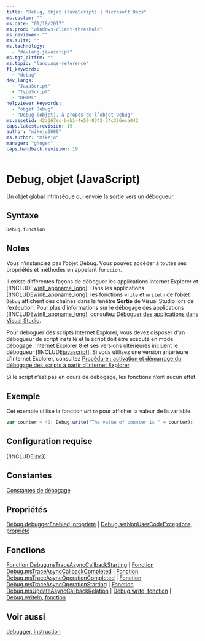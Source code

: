 ```yaml
---
title: "Debug, objet (JavaScript) | Microsoft Docs"
ms.custom: ""
ms.date: "01/18/2017"
ms.prod: "windows-client-threshold"
ms.reviewer: ""
ms.suite: ""
ms.technology: 
  - "devlang-javascript"
ms.tgt_pltfrm: ""
ms.topic: "language-reference"
f1_keywords: 
  - "debug"
dev_langs: 
  - "JavaScript"
  - "TypeScript"
  - "DHTML"
helpviewer_keywords: 
  - "objet Debug"
  - "Debug (objet), à propos de l’objet Debug"
ms.assetid: 42a367ec-beb1-4e59-8342-34c326eca042
caps.latest.revision: 19
author: "mikejo5000"
ms.author: "mikejo"
manager: "ghogen"
caps.handback.revision: 19
---
```

# Debug, objet (JavaScript)
Un objet global intrinsèque qui envoie la sortie vers un débogueur.  
  
## Syntaxe  
  
```  
Debug.function  
```  
  
## Notes  
 Vous n’instanciez pas l’objet Debug. Vous pouvez accéder à toutes ses propriétés et méthodes en appelant `function`.  
  
 Il existe différentes façons de déboguer les applications Internet Explorer et [!INCLUDE[win8_appname_long](../../javascript/includes/win8-appname-long-md.md)]. Dans les applications [!INCLUDE[win8_appname_long](../../javascript/includes/win8-appname-long-md.md)], les fonctions `write` et `writeln` de l’objet `Debug` affichent des chaînes dans la fenêtre **Sortie** de Visual Studio lors de l’exécution. Pour plus d’informations sur le débogage des applications [!INCLUDE[win8_appname_long](../../javascript/includes/win8-appname-long-md.md)], consultez [Déboguer des applications dans Visual Studio](~/debugger/debug-store-apps-in-visual-studio.md).  
  
 Pour déboguer des scripts Internet Explorer, vous devez disposer d’un débogueur de script installé et le script doit être exécuté en mode débogage. Internet Explorer 8 et ses versions ultérieures incluent le débogueur [!INCLUDE[javascript](../../javascript/includes/javascript-md.md)]. Si vous utilisez une version antérieure d’Internet Explorer, consultez [Procédure : activation et démarrage du débogage des scripts à partir d’Internet Explorer](http://go.microsoft.com/fwlink/?LinkId=133801).  
  
 Si le script n’est pas en cours de débogage, les fonctions n’ont aucun effet.  
  
## Exemple  
 Cet exemple utilise la fonction `write` pour afficher la valeur de la variable.  
  
```javascript  
var counter = 42; Debug.write("The value of counter is " + counter);  
```  
  
## Configuration requise  
 [!INCLUDE[jsv3](../../javascript/reference/includes/jsv3-md.md)]  
  
## Constantes  
 [Constantes de débogage](../../javascript/reference/debug-constants.md)  
  
## Propriétés  
 [Debug.debuggerEnabled, propriété](../../javascript/reference/debug-debuggerenabled-property.md) &#124; [Debug.setNonUserCodeExceptions, propriété](../../javascript/reference/debug-setnonusercodeexceptions-property.md)  
  
## Fonctions  
 [Fonction Debug.msTraceAsyncCallbackStarting](../../javascript/reference/debug-mstraceasynccallbackstarting-function.md) &#124; [Fonction Debug.msTraceAsyncCallbackCompleted](../../javascript/reference/debug-mstraceasynccallbackcompleted-function.md) &#124; [Fonction Debug.msTraceAsyncOperationCompleted](../../javascript/reference/debug-mstraceasyncoperationcompleted-function.md) &#124; [Fonction Debug.msTraceAsyncOperationStarting](../../javascript/reference/debug-mstraceasyncoperationstarting-function.md) &#124; [Fonction Debug.msUpdateAsyncCallbackRelation](../../javascript/reference/debug-msupdateasynccallbackrelation-function.md) &#124; [Debug.write, fonction](../../javascript/reference/debug-write-function-javascript.md) &#124; [Debug.writeln, fonction](../../javascript/reference/debug-writeln-function-javascript.md)  
  
## Voir aussi  
 [debugger, instruction](../../javascript/reference/debugger-statement-javascript.md)